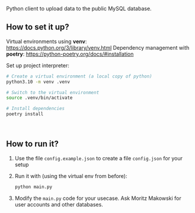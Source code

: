 Python client to upload data to the public MySQL database.

## How to set it up?

Virtual environments using **venv**: https://docs.python.org/3/library/venv.html
Dependency management with **poetry**: https://python-poetry.org/docs/#installation

Set up project interpreter:

```bash
# Create a virtual environment (a local copy of python)
python3.10 -m venv .venv

# Switch to the virtual environment
source .venv/bin/activate

# Install dependencies
poetry install
```

<br/>

## How to run it?

1. Use the file `config.example.json` to create a file `config.json` for your setup

2. Run it with (using the virtual env from before):

    ```bash
    python main.py
    ```

3. Modify the `main.py` code for your usecase. Ask Moritz Makowski for user accounts and other databases.
